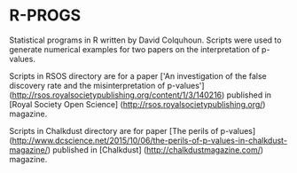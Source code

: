 # R-PROGS
Statistical programs in R written by David Colquhoun. Scripts were used to generate numerical examples for two papers on the interpretation of p-values. 

Scripts in RSOS directory are for a paper ['An investigation of the false discovery rate and the misinterpretation of p-values'] (http://rsos.royalsocietypublishing.org/content/1/3/140216) published in [Royal Society Open Science] (http://rsos.royalsocietypublishing.org/) magazine. 

Scripts in Chalkdust directory are for paper [The perils of p-values] (http://www.dcscience.net/2015/10/06/the-perils-of-p-values-in-chalkdust-magazine/) published in [Chalkdust] (http://chalkdustmagazine.com/) magazine.
